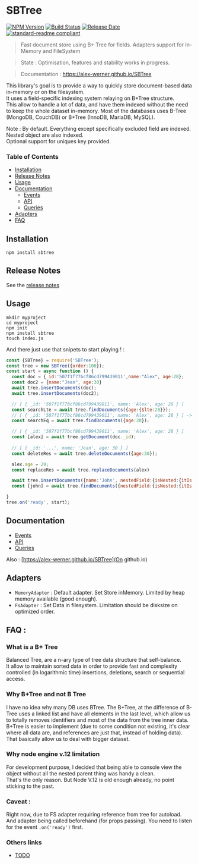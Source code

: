 # SBTree

[![NPM Version](https://img.shields.io/npm/v/sbtree.svg?&style=flat-square)](https://www.npmjs.org/package/sbtree)
[![Build Status](https://api.travis-ci.org/Alex-Werner/SBTree.svg?branch=master)](https://travis-ci.com/Alex-Werner/SBTree)
[![Release Date](https://img.shields.io/github/release-date/Alex-Werner/SBTree)](https://github.com/alex-werner/sbtree/releases/latest)
[![standard-readme compliant](https://img.shields.io/badge/readme%20style-standard-brightgreen)](https://github.com/RichardLitt/standard-readme)
> Fast document store using B+ Tree for fields. Adapters support for In-Memory and FileSystem 

> State : Optimisation, features and stability works in progress.

> Documentation : https://alex-werner.github.io/SBTree

This library's goal is to provide a way to quickly store document-based data in-memory or on the filesystem.  
It uses a field-specific indexing system relaying on B+Tree structure.  
This allow to handle a lot of data, and have them indexed without the need to keep the whole dataset in-memory. 
Most of the databases uses B-Tree (MongoDB, CouchDB) or B+Tree (InnoDB, MariaDB, MySQL).

Note : By default. Everything except specifically excluded field are indexed.  
Nested object are also indexed.    
Optional support for uniques key provided.    

### Table of Contents
 - [Installation](#installation)
 - [Release Notes](#release-notes)
 - [Usage](#usage)
 - [Documentation](#documentation)
    - [Events](/doc/events.md)
    - [API](/doc/api.md)
    - [Queries](/doc/queries.md)
 - [Adapters](#adapters)
 - [FAQ](#faq)
 
 
## Installation 

`npm install sbtree`

## Release Notes

See the [release notes](RELEASE_NOTES.md)

## Usage

```$xslt
mkdir myproject
cd myproject
npm init
npm install sbtree
touch index.js
```
 
And there just use that snipets to start playing ! : 


```js
const {SBTree} = require('SBTree');
const tree = new SBTree({order:100});
const start = async function () {
  const doc = {_id:'507f1f77bcf86cd799439011',name:"Alex", age:28};
  const doc2 = {name:"Jean", age:30}
  await tree.insertDocuments(doc);
  await tree.insertDocuments(doc2);

  // [ { _id: '507f1f77bcf86cd799439011', name: 'Alex', age: 28 } ]
  const searchLte = await tree.findDocuments({age:{$lte:28}});
  // [ { _id: '507f1f77bcf86cd799439011', name: 'Alex', age: 28 } ] -> equivalent {age:{$eq:28}}
  const searchEq = await tree.findDocuments({age:28});

  // [ { _id: '507f1f77bcf86cd799439011', name: 'Alex', age: 28 } ]
  const [alex] = await tree.getDocument(doc._id);
  
  // [ { _id: '...', name: 'Jean', age: 30 } ]
  const deleteRes = await tree.deleteDocuments({age:30});

  alex.age = 29;
  const replaceRes = await tree.replaceDocuments(alex)

  await tree.insertDocuments({name:'John', nestedField:{isNested:{itIs:true}}});
  const [john] = await tree.findDocuments({nestedField:{isNested:{itIs:true}}});

}
tree.on('ready', start);
```

## Documentation 

- [Events](/doc/events.md)
- [API](/doc/api.md)
- [Queries](/doc/queries.md)

Also : [https://alex-werner.github.io/SBTree](On github.io)
## Adapters 

- `MemoryAdapter` : Default adapter. Set Store inMemory. Limited by heap memory available (good enough).
- `FsAdapter` : Set Data in filesystem. Limitation should be disksize on optimized order.

## FAQ : 

### What is a B+ Tree

Balanced Tree, are a n-ary type of tree data structure that self-balance.   
It allow to maintain sorted data in order to provide fast and complexity controlled (in logarithmic time) insertions, deletions, search or sequential access.  

### Why B+Tree and not B Tree

I have no idea why many DB uses BTree. 
The B+Tree, at the difference of B-Tree uses a linked list and have all elements in the last level, which allow us to totally removes identifiers and most of the data from the tree inner data.  
B+Tree is easier to implement (due to some condition not existing, it's clear where all data are, and references are just that, instead of holding data).  
That basically allow us to deal with bigger dataset.   

### Why node engine v.12 limitation

For development purpose, I decided that being able to console view the object without all the nested parent thing was handy a clean.   
That's the only reason. But Node V.12 is old enough already, no point sticking to the past.  

### Caveat :

Right now, due to FS adapter requiring reference from tree for autoload.   
And adapter being called beforehand (for props passing). You need to listen for the event `.on('ready')` first.   

### Others links 

- [TODO](TODO.md)

